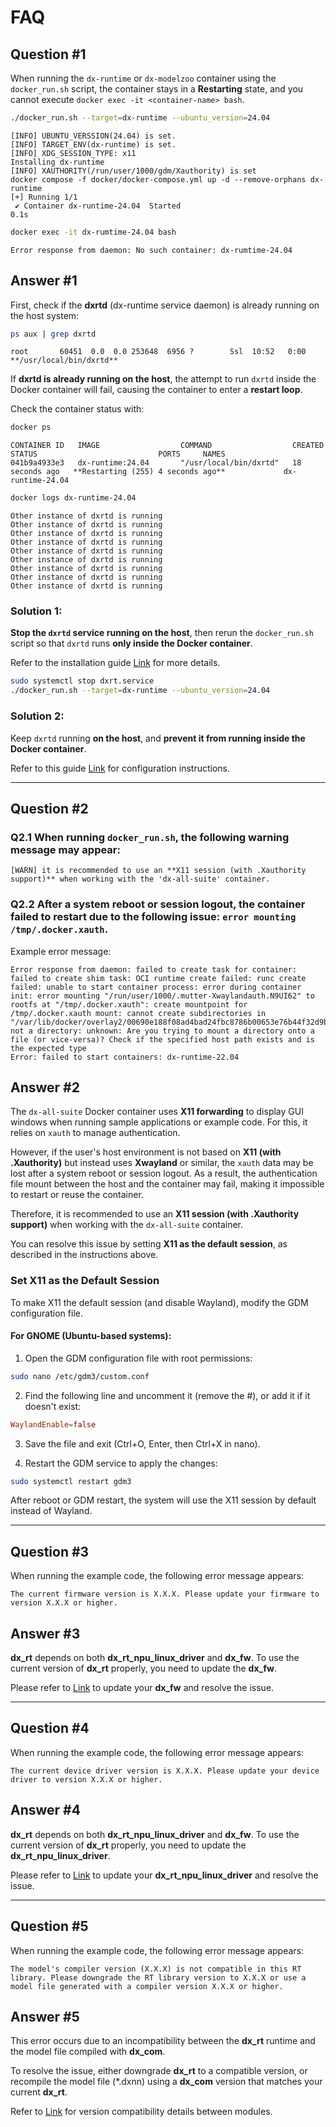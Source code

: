 # FAQ

## Question #1

When running the `dx-runtime` or `dx-modelzoo` container using the `docker_run.sh` script, the container stays in a **Restarting** state, and you cannot execute `docker exec -it <container-name> bash`.

```bash
./docker_run.sh --target=dx-runtime --ubuntu_version=24.04
```

```plaintext
[INFO] UBUNTU_VERSSION(24.04) is set.
[INFO] TARGET_ENV(dx-runtime) is set.
[INFO] XDG_SESSION_TYPE: x11
Installing dx-runtime
[INFO] XAUTHORITY(/run/user/1000/gdm/Xauthority) is set
docker compose -f docker/docker-compose.yml up -d --remove-orphans dx-runtime
[+] Running 1/1
 ✔ Container dx-runtime-24.04  Started                                                                                                                                        0.1s 
```

```bash
docker exec -it dx-rumtime-24.04 bash
```

```plaintext
Error response from daemon: No such container: dx-rumtime-24.04
```

## Answer #1

First, check if the **dxrtd** (dx-runtime service daemon) is already running on the host system:

```bash
ps aux | grep dxrtd
```

```plaintext
root       60451  0.0  0.0 253648  6956 ?        Ssl  10:52   0:00 **/usr/local/bin/dxrtd**
```

If **dxrtd is already running on the host**, the attempt to run `dxrtd` inside the Docker container will fail, causing the container to enter a **restart loop**.

Check the container status with:

```bash
docker ps 
```

```plaintext
CONTAINER ID   IMAGE                  COMMAND                  CREATED          STATUS                           PORTS     NAMES
041b9a4933e3   dx-runtime:24.04       "/usr/local/bin/dxrtd"   18 seconds ago   **Restarting (255) 4 seconds ago**             dx-runtime-24.04
```

```bash
docker logs dx-runtime-24.04 
```

```plaintext
Other instance of dxrtd is running
Other instance of dxrtd is running
Other instance of dxrtd is running
Other instance of dxrtd is running
Other instance of dxrtd is running
Other instance of dxrtd is running
Other instance of dxrtd is running
Other instance of dxrtd is running
Other instance of dxrtd is running
```

### Solution 1:

**Stop the `dxrtd` service running on the host**, then rerun the `docker_run.sh` script so that `dxrtd` runs **only inside the Docker container**.

Refer to the installation guide [Link](/docs/source/installation.md#run-the-docker-container) for more details.

```bash
sudo systemctl stop dxrt.service
./docker_run.sh --target=dx-runtime --ubuntu_version=24.04
```

### Solution 2:

Keep `dxrtd` running **on the host**, and **prevent it from running inside the Docker container**.

Refer to this guide [Link](/docs/source/installation.md#4-if-you-prefer-to-use-the-service-daemon-running-on-the-host-system-instead-of-inside-the-container) for configuration instructions.

---

## Question #2

### Q2.1 When running `docker_run.sh`, the following warning message may appear:
```
[WARN] it is recommended to use an **X11 session (with .Xauthority support)** when working with the 'dx-all-suite' container.
```

### Q2.2 After a system reboot or session logout, the container failed to restart due to the following issue: `error mounting /tmp/.docker.xauth`.

Example error message:
```
Error response from daemon: failed to create task for container: failed to create shim task: OCI runtime create failed: runc create failed: unable to start container process: error during container init: error mounting "/run/user/1000/.mutter-Xwaylandauth.N9UI62" to rootfs at "/tmp/.docker.xauth": create mountpoint for /tmp/.docker.xauth mount: cannot create subdirectories in "/var/lib/docker/overlay2/00690e188f08ad4bad24fbc8786b00653e76b44f32d9b88b1ae5ed1e2d7654c8/merged/tmp/.docker.xauth": not a directory: unknown: Are you trying to mount a directory onto a file (or vice-versa)? Check if the specified host path exists and is the expected type
Error: failed to start containers: dx-runtime-22.04
```

## Answer #2

The `dx-all-suite` Docker container uses **X11 forwarding** to display GUI windows when running sample applications or example code. For this, it relies on `xauth` to manage authentication.

However, if the user's host environment is not based on **X11 (with .Xauthority)** but instead uses **Xwayland** or similar, the `xauth` data may be lost after a system reboot or session logout. As a result, the authentication file mount between the host and the container may fail, making it impossible to restart or reuse the container.


Therefore, it is recommended to use an **X11 session (with .Xauthority support)** when working with the `dx-all-suite` container.

You can resolve this issue by setting **X11 as the default session**, as described in the instructions above.

### Set X11 as the Default Session

To make X11 the default session (and disable Wayland), modify the GDM configuration file.

#### For GNOME (Ubuntu-based systems):

1. Open the GDM configuration file with root permissions:

```bash
sudo nano /etc/gdm3/custom.conf
```

2. Find the following line and uncomment it (remove the #), or add it if it doesn't exist:

```conf
WaylandEnable=false
```
3. Save the file and exit (Ctrl+O, Enter, then Ctrl+X in nano).

4. Restart the GDM service to apply the changes:

```bash
sudo systemctl restart gdm3
```

After reboot or GDM restart, the system will use the X11 session by default instead of Wayland.

---

## Question #3

When running the example code, the following error message appears:

```
The current firmware version is X.X.X. Please update your firmware to version X.X.X or higher.
```

## Answer #3

**dx_rt** depends on both **dx_rt_npu_linux_driver** and **dx_fw**. To use the current version of **dx_rt** properly, you need to update the **dx_fw**.

Please refer to [Link](/docs/source/installation.md#update-dx_fw-firmware-image) to update your **dx_fw** and resolve the issue.

---

## Question #4

When running the example code, the following error message appears:

```
The current device driver version is X.X.X. Please update your device driver to version X.X.X or higher.
```

## Answer #4

**dx_rt** depends on both **dx_rt_npu_linux_driver** and **dx_fw**. To use the current version of **dx_rt** properly, you need to update the **dx_rt_npu_linux_driver**.

Please refer to [Link](/docs/source/installation.md#1-when-using-a-docker-environment-the-npu-driver-must-be-installed-on-the-host-system) to update your **dx_rt_npu_linux_driver** and resolve the issue.

---

## Question #5

When running the example code, the following error message appears:

```
The model's compiler version (X.X.X) is not compatible in this RT library. Please downgrade the RT library version to X.X.X or use a model file generated with a compiler version X.X.X or higher.
```

## Answer #5

This error occurs due to an incompatibility between the **dx_rt** runtime and the model file compiled with **dx_com**.

To resolve the issue, either downgrade **dx_rt** to a compatible version, or recompile the model file (*.dxnn) using a **dx_com** version that matches your current **dx_rt**.

Refer to [Link](/docs/source/version_compatibility.md) for version compatibility details between modules.

